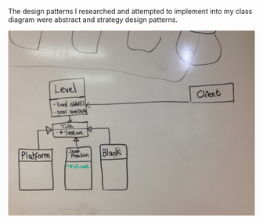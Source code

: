 The design patterns I researched and attempted to implement into my class diagram were abstract and strategy design patterns.

![alt text][white_board_design_pattern]

[white_board_design_pattern]: https://github.com/sw180283/comp110-worksheets/blob/master/Worksheet%207/IMG_3091.JPG "White Board Design Pattern"
